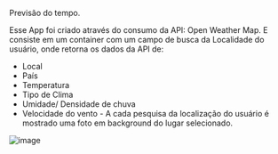 Previsão do tempo.

Esse App foi criado através do consumo da API: Open Weather Map.
E consiste em um container com um campo de busca da Localidade do usuário, onde retorna os dados da API de: 
 * Local
 * País
 * Temperatura
 * Tipo de Clima
 * Umidade/ Densidade de chuva
 * Velocidade do vento - 
A cada pesquisa da localização do usuário é mostrado uma foto em background do lugar selecionado.


![image](https://user-images.githubusercontent.com/94981994/200684862-dac10f1a-e655-4fdc-8e8b-1a3b6f0f1e50.png)
